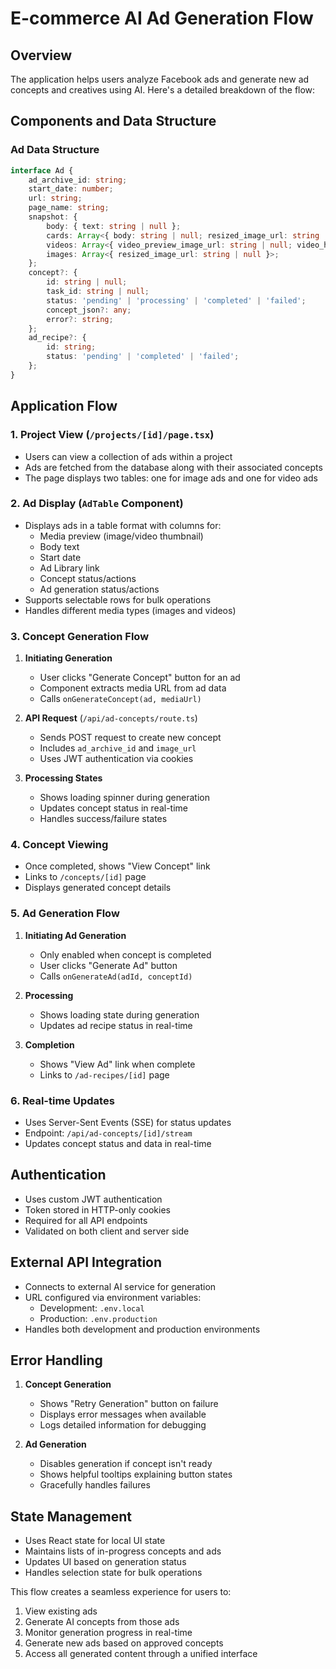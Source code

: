 # E-commerce AI Ad Generation Flow

## Overview
The application helps users analyze Facebook ads and generate new ad concepts and creatives using AI. Here's a detailed breakdown of the flow:

## Components and Data Structure

### Ad Data Structure
```typescript
interface Ad {
    ad_archive_id: string;
    start_date: number;
    url: string;
    page_name: string;
    snapshot: {
        body: { text: string | null };
        cards: Array<{ body: string | null; resized_image_url: string | null }>;
        videos: Array<{ video_preview_image_url: string | null; video_hd_url: string | null }>;
        images: Array<{ resized_image_url: string | null }>;
    };
    concept?: {
        id: string | null;
        task_id: string | null;
        status: 'pending' | 'processing' | 'completed' | 'failed';
        concept_json?: any;
        error?: string;
    };
    ad_recipe?: {
        id: string;
        status: 'pending' | 'completed' | 'failed';
    };
}
```

## Application Flow

### 1. Project View (`/projects/[id]/page.tsx`)
- Users can view a collection of ads within a project
- Ads are fetched from the database along with their associated concepts
- The page displays two tables: one for image ads and one for video ads

### 2. Ad Display (`AdTable` Component)
- Displays ads in a table format with columns for:
  - Media preview (image/video thumbnail)
  - Body text
  - Start date
  - Ad Library link
  - Concept status/actions
  - Ad generation status/actions
- Supports selectable rows for bulk operations
- Handles different media types (images and videos)

### 3. Concept Generation Flow
1. **Initiating Generation**
   - User clicks "Generate Concept" button for an ad
   - Component extracts media URL from ad data
   - Calls `onGenerateConcept(ad, mediaUrl)`

2. **API Request** (`/api/ad-concepts/route.ts`)
   - Sends POST request to create new concept
   - Includes `ad_archive_id` and `image_url`
   - Uses JWT authentication via cookies

3. **Processing States**
   - Shows loading spinner during generation
   - Updates concept status in real-time
   - Handles success/failure states

### 4. Concept Viewing
- Once completed, shows "View Concept" link
- Links to `/concepts/[id]` page
- Displays generated concept details

### 5. Ad Generation Flow
1. **Initiating Ad Generation**
   - Only enabled when concept is completed
   - User clicks "Generate Ad" button
   - Calls `onGenerateAd(adId, conceptId)`

2. **Processing**
   - Shows loading state during generation
   - Updates ad recipe status in real-time

3. **Completion**
   - Shows "View Ad" link when complete
   - Links to `/ad-recipes/[id]` page

### 6. Real-time Updates
- Uses Server-Sent Events (SSE) for status updates
- Endpoint: `/api/ad-concepts/[id]/stream`
- Updates concept status and data in real-time

## Authentication
- Uses custom JWT authentication
- Token stored in HTTP-only cookies
- Required for all API endpoints
- Validated on both client and server side

## External API Integration
- Connects to external AI service for generation
- URL configured via environment variables:
  - Development: `.env.local`
  - Production: `.env.production`
- Handles both development and production environments

## Error Handling
1. **Concept Generation**
   - Shows "Retry Generation" button on failure
   - Displays error messages when available
   - Logs detailed information for debugging

2. **Ad Generation**
   - Disables generation if concept isn't ready
   - Shows helpful tooltips explaining button states
   - Gracefully handles failures

## State Management
- Uses React state for local UI state
- Maintains lists of in-progress concepts and ads
- Updates UI based on generation status
- Handles selection state for bulk operations

This flow creates a seamless experience for users to:
1. View existing ads
2. Generate AI concepts from those ads
3. Monitor generation progress in real-time
4. Generate new ads based on approved concepts
5. Access all generated content through a unified interface 